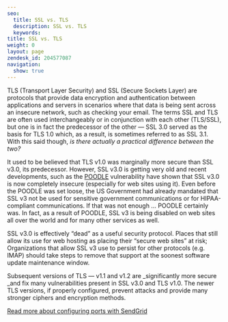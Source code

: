 ```yaml
---
seo:
  title: SSL vs. TLS
  description: SSL vs. TLS
  keywords:
title: SSL vs. TLS
weight: 0
layout: page
zendesk_id: 204577087
navigation:
  show: true
---
```


TLS (Transport Layer Security) and SSL (Secure Sockets Layer) are protocols that provide data encryption and authentication between applications and servers in scenarios where that data is being sent across an insecure network, such as checking your email. The terms SSL and TLS are often used interchangeably or in conjunction with each other (TLS/SSL), but one is in fact the predecessor of the other — SSL 3.0 served as the basis for TLS 1.0 which, as a result, is sometimes referred to as SSL 3.1. With this said though, _is there actually a practical difference between the two?_

It used to be believed that TLS v1.0 was marginally more secure than SSL v3.0, its predecessor.  However, SSL v3.0 is getting very old and recent developments, such as the [POODLE](http://support.sendgrid.com/hc/en-us/articles/204410613-Jan-7-SSLv3-Disabled-for-API-endpoints) vulnerability have shown that SSL v3.0 is now completely insecure (especially for web sites using it).  Even before the POODLE was set loose, the US Government had already mandated that SSL v3 not be used for sensitive government communications or for HIPAA-compliant communications. If that was not enough … POODLE certainly was.  In fact, as a result of POODLE, SSL v3 is being disabled on web sites all over the world and for many other services as well.

SSL v3.0 is effectively “dead” as a useful security protocol.  Places that still allow its use for web hosting as placing their “secure web sites” at risk; Organizations that allow SSL v3 use to persist for other protocols (e.g. IMAP) should take steps to remove that support at the soonest software update maintenance window.

Subsequent versions of TLS — v1.1 and v1.2 are _significantly more secure _and fix many vulnerabilities present in SSL v3.0 and TLS v1.0. The newer TLS versions, if properly configured, prevent attacks and provide many stronger ciphers and encryption methods.

 

[Read more about configuring ports with SendGrid](https://sendgrid.com/docs/User_Guide/smtp_ports.html)

 

 
